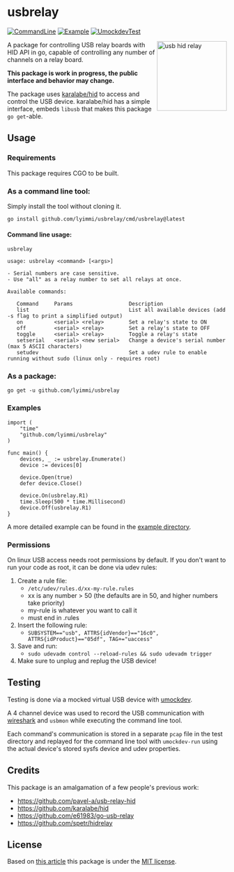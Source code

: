 # usbrelay

[![CommandLine](https://github.com/lyimmi/usbrelay/actions/workflows/go-command-line.yml/badge.svg)](https://github.com/lyimmi/usbrelay/actions/workflows/go-command-line.yml)
[![Example](https://github.com/lyimmi/usbrelay/actions/workflows/go-example.yml/badge.svg)](https://github.com/lyimmi/usbrelay/actions/workflows/go-example.yml)
[![UmockdevTest](https://github.com/lyimmi/usbrelay/actions/workflows/test.yml/badge.svg)](https://github.com/lyimmi/usbrelay/actions/workflows/test.yml)

<img align="right" src="https://github.com/lyimmi/usbrelay/assets/8627125/d26081dd-3dd9-47fc-841f-3d89fbe11b68" width="160" height="160" alt="usb hid relay">

A package for controlling USB relay boards with HID API in go, capable of controlling any number of channels on a relay board.

**This package is work in progress, the public interface and behavior may change.**

The package uses [karalabe/hid](https://github.com/karalabe/hid) to access and control the USB device.
karalabe/hid has a simple interface, embeds `libusb` that makes this package `go get`-able.


## Usage

### Requirements

This package requires CGO to be built.

### As a command line tool:

Simply install the tool without cloning it.

```shell
go install github.com/lyimmi/usbrelay/cmd/usbrelay@latest
```

#### Command line usage:

```shell
usbrelay
```

```text
usage: usbrelay <command> [<args>]

- Serial numbers are case sensitive.
- Use "all" as a relay number to set all relays at once.

Available commands:

   Command     Params                  Description
   list                                List all available devices (add -s flag to print a simplified output)
   on          <serial> <relay>        Set a relay's state to ON
   off         <serial> <relay>        Set a relay's state to OFF
   toggle      <serial> <relay>        Toggle a relay's state
   setserial   <serial> <new serial>   Change a device's serial number (max 5 ASCII characters)
   setudev                             Set a udev rule to enable running without sudo (linux only - requires root)

```

### As a package:

```shell
go get -u github.com/lyimmi/usbrelay
```

### Examples

```golang
import (
    "time"
    "github.com/lyimmi/usbrelay"
)

func main() {
    devices, _ := usbrelay.Enumerate()
    device := devices[0]
	
    device.Open(true)
    defer device.Close()
	
    device.On(usbrelay.R1)
    time.Sleep(500 * time.Millisecond)
    device.Off(usbrelay.R1)
}
```

A more detailed example can be found in the [example directory](https://github.com/lyimmi/usbrelay/blob/main/example/main.go).

### Permissions

On linux USB access needs root permissions by default. If you don't want to run your code as root, it can be done via 
udev rules:

1. Create a rule file: 
   - `/etc/udev/rules.d/xx-my-rule.rules`
   - xx is any number > 50 (the defaults are in 50, and higher numbers take priority)
   - my-rule is whatever you want to call it 
   - must end in .rules
2. Insert the following rule:
   - `SUBSYSTEM=="usb", ATTRS{idVendor}=="16c0", ATTRS{idProduct}=="05df", TAG+="uaccess"`
3. Save and run:
   - `sudo udevadm control --reload-rules && sudo udevadm trigger`
4. Make sure to unplug and replug the USB device!

## Testing

Testing is done via a mocked virtual USB device with [umockdev](https://github.com/martinpitt/umockdev).

A 4 channel device was used to record the USB communication with [wireshark](https://www.wireshark.org/) and `usbmon` 
while executing the command line tool.

Each command's communication is stored in a separate `pcap` file in the test directory and replayed for the command line
tool with `umockdev-run` using the actual device's stored sysfs device and udev properties.

## Credits

This package is an amalgamation of a few people's previous work:

- https://github.com/pavel-a/usb-relay-hid
- https://github.com/karalabe/hid
- https://github.com/e61983/go-usb-relay
- https://github.com/spetr/hidrelay

## License

Based on [this article](https://en.wikipedia.org/wiki/Open-source_license#Types) this package is under the [MIT license](https://github.com/lyimmi/usbrelay/blob/main/LICENSE).
